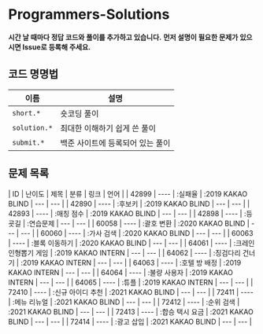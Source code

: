 # Programmers-Solutions

**시간 날 때마다 정답 코드와 풀이를 추가하고 있습니다.**
**먼저 설명이 필요한 문제가 있으시면 Issue로 등록해 주세요.**

## 코드 명명법

| 이름 | 설명 |
| --- | --- |
| `short.*` | 숏코딩 풀이 |
| `solution.*` | 최대한 이해하기 쉽게 쓴 풀이 |
| `submit.*` | 백준 사이트에 등록되어 있는 풀이 |

## 문제 목록

| ID | 난이도 | 제목 | 분류 | 링크 | 언어 |
| 42899 | ---- | :실패율 | :2019 KAKAO BLIND | --- | --- |
| 42890 | ---- | :후보키 | :2019 KAKAO BLIND | --- | --- |
| 42893 | ---- | :매칭 점수 | :2019 KAKAO BLIND | --- | --- |
| 42898 | ---- | :등굣길 | :연습문제 | --- | --- |
| 60058 | ---- | :괄호 변환 | :2020 KAKAO BLIND | --- | --- |
| 60060 | ---- | :가사 검색 | :2020 KAKAO BLIND | --- | --- |
| 60063 | ---- | :블록 이동하기 | :2020 KAKAO BLIND | --- | --- |
| 64061 | ---- | :크레인 인형뽑기 게임 | :2019 KAKAO INTERN | --- | --- |
| 64062 | ---- | :징검다리 건너기 | :2019 KAKAO INTERN | --- | --- |
| 64063 | ---- | :호텔 방 배정 | :2019 KAKAO INTERN | --- | --- |
| 64064 | ---- | :불량 사용자 | :2019 KAKAO INTERN | --- | --- |
| 64065 | ---- | :튜플 | :2019 KAKAO INTERN | --- | --- |
| 72410 | ---- | :신규 아이디 추천 | :2021 KAKAO BLIND | --- | --- |
| 72411 | ---- | :메뉴 리뉴얼 | :2021 KAKAO BLIND | --- | --- |
| 72412 | ---- | :순위 검색 | :2021 KAKAO BLIND | --- | --- |
| 72413 | ---- | :합승 택시 요금 | :2021 KAKAO BLIND | --- | --- |
| 72414 | ---- | :광고 삽입 | :2021 KAKAO BLIND | --- | --- |